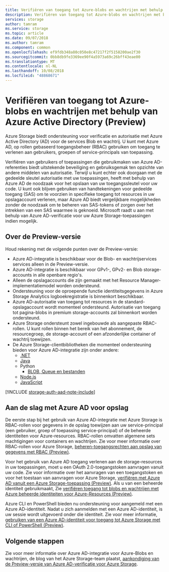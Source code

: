 ```yaml
---
title: Verifiëren van toegang tot Azure-blobs en wachtrijen met behulp van Azure Active Directory (Preview) | Microsoft Docs
description: Verifiëren van toegang tot Azure-blobs en wachtrijen met behulp van Azure Active Directory (Preview).
services: storage
author: tamram
ms.service: storage
ms.topic: article
ms.date: 09/07/2018
ms.author: tamram
ms.component: common
ms.openlocfilehash: ef9fdb348a80c050e8c47217f2f5158200ae2f30
ms.sourcegitcommit: 0bb8db9fe3369ee90f4a5973a69c26bff43eae00
ms.translationtype: MT
ms.contentlocale: nl-NL
ms.lasthandoff: 10/08/2018
ms.locfileid: "48868671"
---
```

# <a name="authenticate-access-to-azure-blobs-and-queues-using-azure-active-directory-preview"></a>Verifiëren van toegang tot Azure-blobs en wachtrijen met behulp van Azure Active Directory (Preview)

Azure Storage biedt ondersteuning voor verificatie en autorisatie met Azure Active Directory (AD) voor de services Blob en wachtrij. U kunt met Azure AD, op rollen gebaseerd toegangsbeheer (RBAC) gebruiken om toegang te verlenen aan gebruikers, groepen of service-principals van toepassing. 

Verifiëren van gebruikers of toepassingen die gebruikmaken van Azure AD-referenties biedt uitstekende beveiliging en gebruiksgemak ten opzichte van andere middelen van autorisatie. Terwijl u kunt echter ook doorgaan met de gedeelde sleutel autorisatie met uw toepassingen, heeft met behulp van Azure AD de noodzaak voor het opslaan van uw toegangssleutel voor uw code. U kunt ook blijven gebruiken van handtekeningen voor gedeelde toegang (SAS) om te voorzien in specifieke toegang tot resources in uw opslagaccount verlenen, maar Azure AD biedt vergelijkbare mogelijkheden zonder de noodzaak om te beheren van SAS-tokens of zorgen over het intrekken van een SAS waarmee is geknoeid. Microsoft raadt u aan met behulp van Azure AD-verificatie voor uw Azure Storage-toepassingen indien mogelijk.

## <a name="about-the-preview"></a>Over de Preview-versie

Houd rekening met de volgende punten over de Preview-versie:

- Azure AD-integratie is beschikbaar voor de Blob- en wachtrijservices services alleen in de Preview-versie.
- Azure AD-integratie is beschikbaar voor GPv1-, GPv2- en Blob storage-accounts in alle openbare regio's. 
- Alleen de opslagaccounts die zijn gemaakt met het Resource Manager-implementatiemodel worden ondersteund. 
- Ondersteuning voor de oproepende functie identiteitsgegevens in Azure Storage Analytics logboekregistratie is binnenkort beschikbaar.
- Azure AD-autorisatie van toegang tot resources in de standard-opslagaccount wordt momenteel ondersteund. Autorisatie van toegang tot pagina-blobs in premium storage-accounts zal binnenkort worden ondersteund.
- Azure Storage ondersteunt zowel ingebouwde als aangepaste RBAC-rollen. U kunt rollen binnen het bereik van het abonnement, de resourcegroep, de storage-account of een afzonderlijke container of wachtrij toewijzen.
- De Azure Storage-clientbibliotheken die momenteel ondersteuning bieden voor Azure AD-integratie zijn onder andere:
    - [.NET](https://www.nuget.org/packages/WindowsAzure.Storage)
    - [Java](http://mvnrepository.com/artifact/com.microsoft.azure/azure-storage)
    - Python
        - [BLOB, Queue en bestanden](https://github.com/Azure/azure-storage-python)
    - [Node.js](https://www.npmjs.com/package/azure-storage)
    - [JavaScript](https://aka.ms/downloadazurestoragejs)

[!INCLUDE [storage-auth-aad-note-include](../../../includes/storage-auth-aad-note-include.md)]

## <a name="get-started-with-azure-ad-for-storage"></a>Aan de slag met Azure AD voor opslag

De eerste stap bij het gebruik van Azure AD-integratie met Azure Storage is RBAC-rollen voor gegevens in de opslag toewijzen aan uw service-principal (een gebruiker, groep of toepassing service-principal) of de beheerde identiteiten voor Azure-resources. RBAC-rollen omvatten algemene sets machtigingen voor containers en wachtrijen. Zie voor meer informatie over RBAC-rollen voor Azure Storage, [beheren-toegangsrechten aan opslag van gegevens met RBAC (Preview)](storage-auth-aad-rbac.md).

Voor het gebruik van Azure AD toegang verlenen aan de storage-resources in uw toepassingen, moet u een OAuth 2.0-toegangstoken aanvragen vanuit uw code. Zie voor informatie over het aanvragen van een toegangstoken en voor het toestaan van aanvragen voor Azure Storage, [verifiëren met Azure AD vanuit een Azure Storage-toepassing (Preview)](storage-auth-aad-app.md). Als u van een beheerde identiteit gebruikmaakt, Zie [verifiëren toegang tot blobs en wachtrijen met Azure beheerde identiteiten voor Azure-Resources (Preview)](storage-auth-aad-msi.md).

Azure CLI en PowerShell bieden nu ondersteuning voor aangemeld met een Azure AD-identiteit. Nadat u zich aanmelden met een Azure AD-identiteit, is uw sessie wordt uitgevoerd onder die identiteit. Zie voor meer informatie, [gebruiken van een Azure AD-identiteit voor toegang tot Azure Storage met CLI of PowerShell (Preview)](storage-auth-aad-script.md).

## <a name="next-steps"></a>Volgende stappen

Zie voor meer informatie over Azure AD-integratie voor Azure-Blobs en wachtrijen, de blog van het Azure Storage-team plaatst, [aankondiging van de Preview-versie van Azure AD-verificatie voor Azure Storage](https://azure.microsoft.com/blog/announcing-the-preview-of-aad-authentication-for-storage/).
